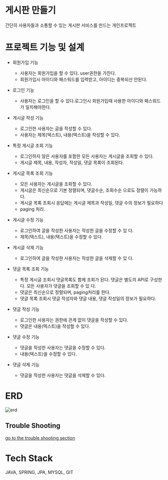 # 게시판 만들기
간단히 사용자들과 소통할 수 있는 게시판 서비스를 만드는 개인프로젝트
# 프로젝트 기능 및 설계


- 회원가입 기능
	- 사용자는 회원가입을 할 수 있다. user권한을 가진다.
	- 회원가입시 아이디와 패스워드를 입력받고, 아이디는 중복되선 안된다.

- 로그인 기능
	- 사용자는 로그인을 할 수 있다.로그인시 회원가입때 사용한 아이디와 패스워드가 일치해야한다.
	
- 게시글 작성 기능
	- 로그인한 사용자는 글을 작성할 수 있다.
	- 사용자는 제목(텍스트), 내용(텍스트)을 작성할 수 있다.

- 특정 게시글 조회 기능
	- 로그인하지 않은 사용자를 포함한 모든 사용자는 게시글을 	조회할 수 있다.
	- 게시글 제목, 내용, 작성자, 작성일, 댓글 목록이 조회된다.

- 게시글 목록 조회 기능
	- 모든 사용자는 게시글을 조회할 수 있다.
	- 게시글은 최신순으로 기본 정렬되며, 댓글수순, 조회수순	으로도 정렬이 가능하다.
	- 게시글 목록 조회시 응답에는 게시글 제목과 작성일, 댓글 	수의 정보가 필요하다
	- paging 처리.
   
- 게시글 수정 기능
	- 로그인하여 글을 작성한 사용자는 작성한 글을 수정할 수 있	다.
	- 제목(텍스트), 내용(텍스트)을 수정할 수 있다.

- 게시글 삭제 기능
	- 로그인하여 글을 작성한 사용자는 작성한 글을 삭제할 수 있	다.

- 댓글 목록 조회 기능
	- 특정 게시글 조회시 댓글목록도 함께 조회가 된다. 댓글은	별도의 API로 구성한다. 모든 사용자가 댓글을 조회할 수 있	다.
	- 댓글은 최신순으로 정렬되며, paging처리를 한다.
	- 댓글 목록 조회시 댓글 작성자와 댓글 내용, 댓글 작성일의 	정보가 필요하다.

- 댓글 작성 기능
	- 로그인한 사용자는 권한에 관계 없이 댓글을 작성할 수 있다.
	- 댓글은 내용(텍스트)을 작성할 수 있다.
	
- 댓글 수정 기능
	- 댓글을 작성한 사용자는 댓글을 수정할 수 있다.
	- 내용(텍스트)을 수정할 수 있다.

- 댓글 삭제 기능
	- 댓글을 작성한 사용자는 댓글을 삭제할 수 있다.

# ERD
![erd](https://github.com/trevivom/CommunityDev/assets/107251548/aead77e2-9558-475c-a64f-bd34240fcb2c)

## Trouble Shooting
[go to the trouble shooting section](trouble_shooting.md)

# Tech Stack
JAVA, SPRING, JPA, MYSQL, GIT
